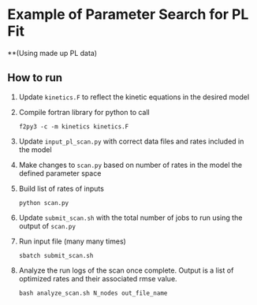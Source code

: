 # Example of Parameter Search for PL Fit

**(Using made up PL data)

## How to run
1. Update `kinetics.F` to reflect the kinetic equations in the desired model

2. Compile fortran library for python to call

	`f2py3 -c -m kinetics kinetics.F`

3. Update `input_pl_scan.py` with correct data files and rates included in the model

4. Make changes to `scan.py` based on number of rates in the model the defined parameter space

5. Build list of rates of inputs

	`python scan.py`

6. Update `submit_scan.sh` with the total number of jobs to run using the output of `scan.py`

7. Run input file (many many times)

	`sbatch submit_scan.sh`

8. Analyze the run logs of the scan once complete. Output is a list of optimized rates and their associated rmse value.

	`bash analyze_scan.sh N_nodes out_file_name`

